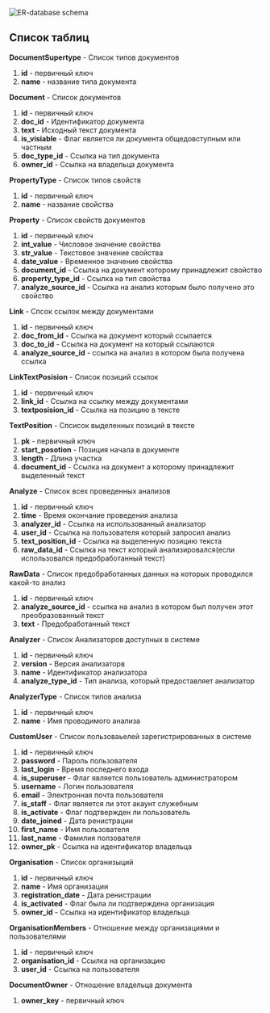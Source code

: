 ![ER-database schema](https://user-images.githubusercontent.com/21951917/55388052-3a3cb800-553b-11e9-9dc0-40eb60e0a7a1.jpg)

## Список таблиц

**DocumentSupertype** - Список типов документов
1. **id** - первичный ключ
2. **name** - название типа документа

**Document** - Список документов
1. **id** - первичный ключ
2. **doc_id** - Идентификатор документа
3. **text** - Исходный текст документа
4. **is_visiable** - Флаг является ли документа общедовступным или частным
5. **doc_type_id** - Ссылка на тип документа
6. **owner_id** - Ссылка на владельца документа

**PropertyType** - Список типов свойств
1. **id** - первичный ключ
2. **name** - название свойства

**Property** - Список свойств документов
1. **id** - первичный ключ
2. **int_value** - Числовое значение свойства
3. **str_value** - Текстовое знвчение свойства
4. **date_value** - Временное значение свойства
5. **document_id** - Ссылка на документ которому принадлежит свойство
6. **property_type_id** - Ссылка на тип свойства
7. **analyze_source_id** - Ссылка на анализ которым было получено это свойство

**Link** - Спсок ссылок между документами
1. **id** - первичный ключ
2. **doc_from_id** - Ссылка на документ который ссылается 
3. **doc_to_id** - Ссылка на документ на который ссылаются
4. **analyze_source_id** - ссылка на анализ в котором была получена ссылка

**LinkTextPosision** - Список позиций ссылок
1. **id** - первичный ключ
2. **link_id** - Ссылка на ссылку между документами 
3. **textposision_id** - Ссылка на позицию в тексте

**TextPosition** - Спсисок выделенных позиций в тексте
1. **pk** - первичный ключ
2. **start_posotion** - Позиция начала в документе
3. **length** - Длина участка
4. **document_id** - Ссылка на документ а которому принадлежит выделенный текст

**Analyze** - Список всех проведенных анализов
1. **id** - первичный ключ
2. **time** - Время окончание проведения анализа
3. **analyzer_id** - Ссылка на использованный анализатор
4. **user_id** - Ссылка на пользователя который запросил анализ
5. **text_position_id** - Ссылка на выделенную позицию текста
6. **raw_data_id** - Ссылка на текст который анализировался(если использовался предобработанный текст)

**RawData** - Список предобработанных данных на которых проводился какой-то анализ
1. **id** - первичный ключ
2. **analyze_source_id** - ссылка на анализ в котором был получен этот преобразованный текст
3. **text** - Предобработанный текст

**Analyzer** - Список Анализаторов доступных в системе
1. **id** - первичный ключ
2. **version** - Версия анализаторв
3. **name** - Идентификатор анализатора
4. **analyze_type_id** - Тип анализа, который предоставляет анализатор

**AnalyzerType** - Список типов анализа
1. **id** - первичный ключ
2. **name** - Имя проводимого анализа

**CustomUser** - Список пользоваьелей зарегистрированных в системе
1.  **id** - первичный ключ
2.  **password** - Пароль пользователя
3.  **last_login** - Время последнего входа
4.  **is_superuser** - Флаг является пользователь администратором
5.  **username** - Логин пользователя
6.  **email** - Электронная почта пользователя
7.  **is_staff** - Флаг является ли этот акаунт служебным
8.  **is_activate** - Флаг подтвержден ли пользователь
9.  **date_joined** - Дата ренистрации
10. **first_name** - Имя пользователя
11. **last_name** - Фамилия ползователя
12. **owner_pk** - Ссылка на идентификатор владельца

**Organisation** - Список организыций
1. **id** - первичный ключ
2. **name** - Имя организации
3. **registration_date** - Дата ренистрации
4. **is_activated** - Флаг была ли подтверждена организация
5. **owner_id** - Ссылка на идентификатор владельца

**OrganisationMembers** - Отношение между организациями и пользователями
1. **id** - первичный ключ
2. **organisation_id** - Ссылка на организацию
3. **user_id** - Ссылка на пользователя

**DocumentOwner** - Отношение владельца документа
1. **owner_key** - первичный ключ
